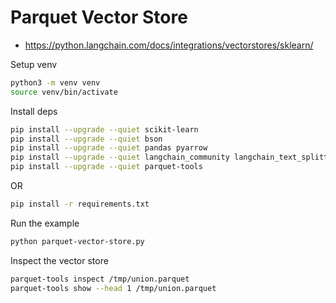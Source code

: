 # Parquet Vector Store

- https://python.langchain.com/docs/integrations/vectorstores/sklearn/

Setup venv

```bash
python3 -m venv venv
source venv/bin/activate
```

Install deps

```bash
pip install --upgrade --quiet scikit-learn
pip install --upgrade --quiet bson
pip install --upgrade --quiet pandas pyarrow
pip install --upgrade --quiet langchain_community langchain_text_splitters langchain_huggingface
pip install --upgrade --quiet parquet-tools
```

OR

```bash
pip install -r requirements.txt
```

Run the example

```bash
python parquet-vector-store.py
```

Inspect the vector store

```bash
parquet-tools inspect /tmp/union.parquet
parquet-tools show --head 1 /tmp/union.parquet
```
